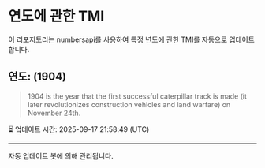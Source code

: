
# 연도에 관한 TMI

이 리포지토리는 numbersapi를 사용하여 특정 년도에 관한 TMI를 자동으로 업데이트합니다.

## 연도: (1904)
> 1904 is the year that the first successful caterpillar track is made (it later revolutionizes construction vehicles and land warfare) on November 24th.

⏳ 업데이트 시간: 2025-09-17 21:58:49 (UTC)

---
자동 업데이트 봇에 의해 관리됩니다.

